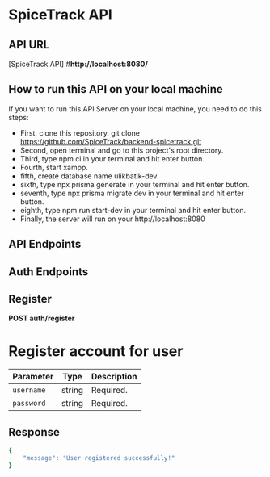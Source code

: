 # SpiceTrack API
## API URL
[SpiceTrack API]
#**http://localhost:8080/**

## How to run this API on your local machine

If you want to run this API Server on your local machine, you need to do this steps:

- First, clone this repository.  git clone https://github.com/SpiceTrack/backend-spicetrack.git
- Second, open terminal and go to this project's root directory.
- Third, type npm ci in your terminal and hit enter button.
- Fourth, start xampp.
- fifth, create database name ulikbatik-dev.
- sixth, type npx prisma generate in your terminal and hit enter button.
- seventh, type npx prisma migrate dev in your terminal and hit enter button.
- eighth, type npm run start-dev in your terminal and hit enter button.
- Finally, the server will run on your http://localhost:8080

## API Endpoints
## Auth Endpoints
## Register
**POST auth/register**
# Register account for user
| Parameter         | Type   | Description |
|-------------------|--------|-------------|
| `username`        | string | Required.   |
| `password`        | string | Required.   |
## Response
```bash
{
    "message": "User registered successfully!"
}


